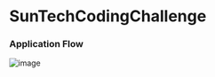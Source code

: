 # SunTechCodingChallenge

### Application Flow

![image](https://github.com/mkc-lomio/SunTechCodingChallenge/assets/78136159/c8b4254b-203b-4049-9e0e-92605aba5fd5)
